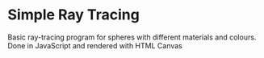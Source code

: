 # Simple Ray Tracing
 Basic ray-tracing program for spheres with different materials and colours. Done in JavaScript and rendered with HTML Canvas
